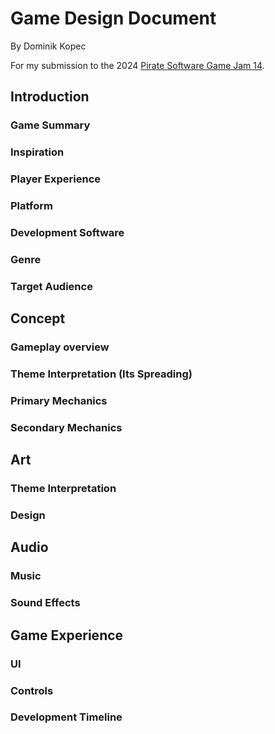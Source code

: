 # Game Design Document

By Dominik Kopec

For my submission to the 2024 [Pirate Software Game Jam 14](https://itch.io/jam/pirate).

## Introduction

### Game Summary

### Inspiration

### Player Experience

### Platform

### Development Software

### Genre

### Target Audience

## Concept

### Gameplay overview

### Theme Interpretation (Its Spreading)

### Primary Mechanics

### Secondary Mechanics

## Art

### Theme Interpretation

### Design

## Audio

### Music

### Sound Effects

## Game Experience

### UI

### Controls

### Development Timeline
